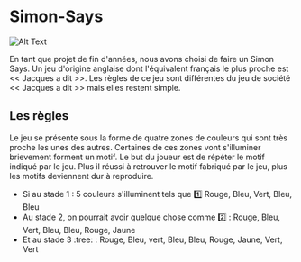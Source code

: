 # Simon-Says

![Alt Text](http://meesterwouter.weebly.com/uploads/4/2/3/3/42339249/4818014_orig.png)

En tant que projet de fin d'années, nous avons choisi de faire un Simon Says. Un jeu d'origine anglaise dont l'équivalent français le plus proche est << Jacques a dit >>. Les règles de ce jeu sont différentes du jeu de société << Jacques a dit >> mais elles restent simple.  

## Les règles

Le jeu se présente sous la forme de quatre zones de couleurs qui sont très proche les unes des autres. Certaines de ces zones vont s'illuminer brievement forment un motif. Le but du joueur est de répéter le motif indiqué par le jeu. Plus il réussi à retrouver le motif fabriqué par le jeu, plus les motifs deviennent dur à reproduire.  
  
 - Si au stade 1 : 5 couleurs s'illuminent tels que  :one: Rouge, Bleu, Vert, Bleu, Bleu
 - Au stade 2, on pourrait avoir quelque chose comme  :two: : Rouge, Bleu, Vert, Bleu, Bleu, Rouge, Jaune
 - Et au stade 3  :tree: : Rouge, Bleu, vert, Bleu, Bleu, Rouge, Jaune, Vert, Vert
